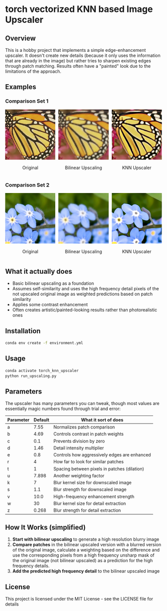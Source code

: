 # torch vectorized KNN based Image Upscaler

## Overview

This is a hobby project that implements a simple edge-enhancement upscaler. It doesn't create new details (because it only uses the information that are already in the image) but rather tries to sharpen existing edges through patch matching. Results often have a "painted" look due to the limitations of the approach.

## Examples

### Comparison Set 1

<div style="display: flex; justify-content: space-between;">
  <div style="width: 32%;">
    <img src="examples/butterfly.png" alt="Original" width="100%">
    <p align="center">Original</p>
  </div>
  <div style="width: 32%;">
    <img src="examples/butterfly_lr.png" alt="Bilinear Upscaling" width="100%">
    <p align="center">Bilinear Upscaling</p>
  </div>
  <div style="width: 32%;">
    <img src="examples/butterfly_upscaled.png" alt="Our Method" width="100%">
    <p align="center">KNN Upscaler</p>
  </div>
</div>

### Comparison Set 2

<div style="display: flex; justify-content: space-between;">
  <div style="width: 32%;">
    <img src="examples/flower.png" alt="Original" width="100%">
    <p align="center">Original</p>
  </div>
  <div style="width: 32%;">
    <img src="examples/flower_lr.png" alt="Bilinear Upscaling" width="100%">
    <p align="center">Bilinear Upscaling</p>
  </div>
  <div style="width: 32%;">
    <img src="examples/flower_upscaled.png" alt="Our Method" width="100%">
    <p align="center">KNN Upscaler</p>
  </div>
</div>

## What it actually does

- Basic bilinear upscaling as a foundation
- Assumes self-similarity and uses the high frequency detail pixels of the not upscaled original image as weighted predictions based on patch similarity
- Applies some contrast enhancement
- Often creates artistic/painted-looking results rather than photorealistic ones

## Installation

```bash
conda env create -f environment.yml
```

## Usage

```bash
conda activate torch_knn_upscaler
python run_upscaling.py
```

## Parameters

The upscaler has many parameters you can tweak, though most values are essentially magic numbers found through trial and error:

| Parameter | Default | What it sort of does |
|-----------|---------|-------------|
| a | 7.55 | Normalizes patch comparison |
| b | 4.69 | Controls contrast in patch weights |
| c | 0.1 | Prevents division by zero |
| d | 1.46 | Detail intensity multiplier |
| e | 0.8 | Controls how aggressively edges are enhanced |
| r | 4 | How far to look for similar patches |
| t | 1 | Spacing between pixels in patches (dilation) |
| u | 7.898 | Another weighting factor |
| k | 7 | Blur kernel size for downscaled image |
| s | 1.1 | Blur strength for downscaled image |
| v | 10.0 | High-frequency enhancement strength |
| w | 30 | Blur kernel size for detail extraction |
| z | 0.268 | Blur strength for detail extraction |

## How It Works (simplified)

1. **Start with bilinear upscaling** to generate a high resolution blurry image
2. **Compare patches** in the bilinear upscaled version with a blurred version of the original image, calculate a weighting based on the difference and use the corresponding pixels from a high frequency unsharp mask of the original image (not bilinear upscaled) as a prediction for the high frequency details.
3. **Add the predicted high frequency detail** to the bilinear upscaled image

## License

This project is licensed under the MIT License - see the LICENSE file for details